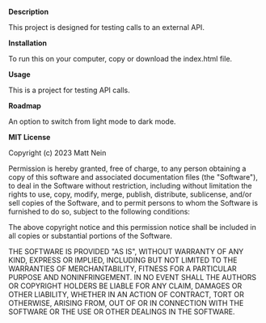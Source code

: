 <b> Description </b>

This project is designed for testing calls to an external API.

<b> Installation </b>

To run this on your computer, copy or download the index.html file.

<b> Usage </b>

This is a project for testing API calls.

<b> Roadmap </b>

An option to switch from light mode to dark mode. 

<b> MIT License </b>

Copyright (c) 2023 Matt Nein

Permission is hereby granted, free of charge, to any person obtaining a copy of this software and associated documentation files (the "Software"), to deal in the Software without restriction, including without limitation the rights to use, copy, modify, merge, publish, distribute, sublicense, and/or sell copies of the Software, and to permit persons to whom the Software is furnished to do so, subject to the following conditions:

The above copyright notice and this permission notice shall be included in all copies or substantial portions of the Software.

THE SOFTWARE IS PROVIDED "AS IS", WITHOUT WARRANTY OF ANY KIND, EXPRESS OR IMPLIED, INCLUDING BUT NOT LIMITED TO THE WARRANTIES OF MERCHANTABILITY, FITNESS FOR A PARTICULAR PURPOSE AND NONINFRINGEMENT. IN NO EVENT SHALL THE AUTHORS OR COPYRIGHT HOLDERS BE LIABLE FOR ANY CLAIM, DAMAGES OR OTHER LIABILITY, WHETHER IN AN ACTION OF CONTRACT, TORT OR OTHERWISE, ARISING FROM, OUT OF OR IN CONNECTION WITH THE SOFTWARE OR THE USE OR OTHER DEALINGS IN THE SOFTWARE.
